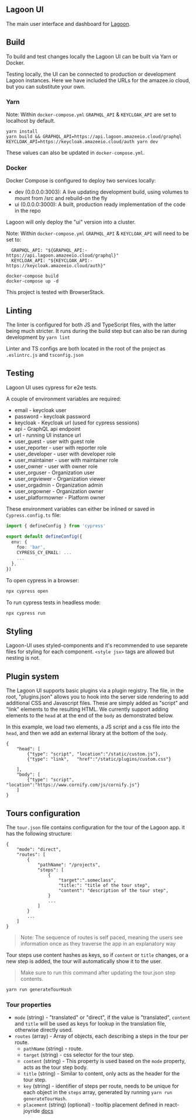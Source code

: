 ## Lagoon UI

The main user interface and dashboard for [Lagoon](https://github.com/uselagoon/lagoon).

## Build

To build and test changes locally the Lagoon UI can be built via Yarn or Docker.

Testing locally, the UI can be connected to production or development Lagoon instances. Here we have included the URLs for the amazee.io cloud, but you can substitute your own.

### Yarn

Note: Within `docker-compose.yml` `GRAPHQL_API` & `KEYCLOAK_API` are set to localhost by default.

```
yarn install
yarn build && GRAPHQL_API=https://api.lagoon.amazeeio.cloud/graphql KEYCLOAK_API=https://keycloak.amazeeio.cloud/auth yarn dev
```

These values can also be updated in `docker-compose.yml`.

### Docker

Docker Compose is configured to deploy two services locally:

- dev (0.0.0.0:3003): A live updating development build, using volumes to mount from /src and rebuild-on the fly
- ui (0.0.0.0:3000): A built, production ready implementation of the code in the repo

Lagoon will only deploy the "ui" version into a cluster.

Note: Within `docker-compose.yml` `GRAPHQL_API` & `KEYCLOAK_API` will need to be set to:

```
  GRAPHQL_API: "${GRAPHQL_API:-https://api.lagoon.amazeeio.cloud/graphql}"
  KEYCLOAK_API: "${KEYCLOAK_API:-https://keycloak.amazeeio.cloud/auth}"
```

```
docker-compose build
docker-compose up -d
```

This project is tested with BrowserStack.

## Linting

The linter is configured for both JS and TypeScript files, with the latter being much stricter.
It runs during the build step but can also be ran during development by `yarn lint`

Linter and TS configs are both located in the root of the project as `.eslintrc.js` and `tsconfig.json`

## Testing

Lagoon UI uses cypress for e2e tests.

A couple of environment variables are required:

- email - keycloak user
- password - keycloak password
- keycloak - Keycloak url (used for cypress sessions)
- api - GraphQL api endpoint
- url - running UI instance url
- user_guest - user with guest role
- user_reporter - user with reporter role
- user_developer - user with developer role
- user_maintainer - user with maintainer role
- user_owner - user with owner role
- user_orguser - Organization user
- user_orgviewer - Organization viewer
- user_orgadmin - Organization admin
- user_orgowner - Organization owner
- user_platformowner - Platform owner

These environment variables can either be inlined or saved in `Cypress.config.ts` file:

```ts
import { defineConfig } from 'cypress'

export default defineConfig({
  env: {
    foo: 'bar',
    CYPRESS_CY_EMAIL: ...
    ...
  },
})
```

To open cypress in a browser:

```sh
npx cypress open
```

To run cypress tests in headless mode:

```sh
npx cypress run
```

## Styling

Lagoon-UI uses styled-components and it's recommended to use separete files for styling for each component.
`<style jsx>` tags are allowed but nesting is not.

## Plugin system

The Lagoon UI supports basic plugins via a plugin registry.
The file, in the root, "plugins.json" allows you to hook into the server side rendering to add additional CSS and Javascript files. These are simply added as "script" and "link" elements to the resulting HTML.
We currently support adding elements to the `head` at at the end of the `body` as demonstrated below.

In this example, we load two elements, a JS script and a css file into the `head`, and then we add an external library at the bottom of the `body`.

```
{
    "head": [
        {"type": "script", "location":"/static/custom.js"},
        {"type": "link",   "href":"/static/plugins/custom.css"}

    ],
    "body": [
        {"type": "script", "location":"https://www.cornify.com/js/cornify.js"}
    ]
}
```

## Tours configuration

The `tour.json` file contains configuration for the tour of the Lagoon app. it has the following structure:

```
{
    "mode": "direct",
    "routes": [
        {
            "pathName": "/projects",
            "steps": [
                {
                    "target":".someclass",
                    "title:": "title of the tour step",
                    "content": "description of the tour step",
                }
                ...
            ]
        }
        ...
    ]
}

```

> Note: The sequence of routes is self paced, meaning the users see information once as they traverse the app in an explanatory way

Tour steps use content hashes as keys, so if `content` or `title` changes, or a new step is added, the tour will automatically show it to the user.

> Make sure to run this command after updating the tour.json step contents.

```sh
yarn run generateTourHash
```

### Tour properties

- `mode` (string) - "translated" or "direct", if the value is "translated", `content` and `title` will be used as keys for lookup in the translation file, otherwise directly used.
- `routes` (array) - Array of objects, each describing a steps in the tour per route.
  - `pathName` (string) - route.
  - `target` (string) - css selector for the tour step.
  - `content` (string) - This property is used based on the `mode` property, acts as the tour step body.
  - `title` (string) - Similar to content, only acts as the header for the tour step.
  - `key` (string) - identifier of steps per route, needs to be unique for each object in the `steps` array, generated by running `yarn run generateTourHash`.
  - `placement` (string) (optional) - tooltip placement defined in react-joyride [docs](https://docs.react-joyride.com/step)
